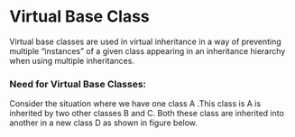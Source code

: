# Virtual Base Class

Virtual base classes are used in virtual inheritance in a way of preventing multiple “instances” of a given class appearing in an inheritance hierarchy when using multiple inheritances.

### Need for Virtual Base Classes:
Consider the situation where we have one class A .This class is A is inherited by two other classes B and C. Both these class are inherited into another in a new class D as shown in figure below.

